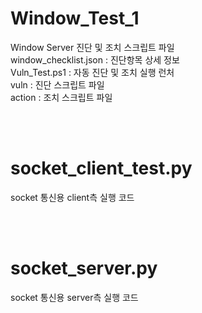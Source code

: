 # Window_Test_1
Window Server 진단 및 조치 스크립트 파일  
window_checklist.json : 진단항목 상세 정보  
Vuln_Test.ps1 : 자동 진단 및 조치 실행 런처  
vuln : 진단 스크립트 파일  
action : 조치 스크립트 파일

<br/><br/>

# socket_client_test.py
socket 통신용 client측 실행 코드


<br/><br/>

# socket_server.py
socket 통신용 server측 실행 코드


<br/><br/>
